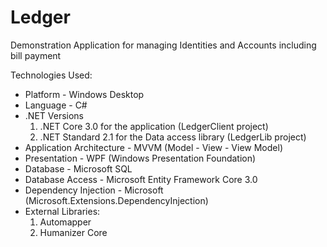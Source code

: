 # Ledger
Demonstration Application for managing Identities and Accounts including bill payment

Technologies Used:

  * Platform - Windows Desktop
  * Language - C#
  * .NET Versions
    1. .NET Core 3.0 for the application (LedgerClient project)
    2. .NET Standard 2.1 for the Data access library (LedgerLib project)
  * Application Architecture - MVVM (Model - View - View Model)
  * Presentation - WPF (Windows Presentation Foundation)
  * Database - Microsoft SQL
  * Database Access - Microsoft Entity Framework Core 3.0
  * Dependency Injection - Microsoft (Microsoft.Extensions.DependencyInjection)
  * External Libraries:
    1. Automapper
    2. Humanizer Core
  

